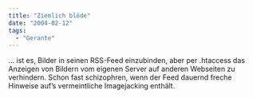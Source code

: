 ```yaml
---
title: "Ziemlich blöde"
date: "2004-02-12"
tags:
  - "Gerante"
---
```


… ist es, Bilder in seinen RSS-Feed einzubinden, aber per .htaccess das Anzeigen von Bildern vom eigenen Server auf anderen Webseiten zu verhindern. Schon fast schizophren, wenn der Feed dauernd freche Hinweise auf’s vermeintliche Imagejacking enthält.
